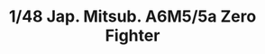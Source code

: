 ---
layout: product
title: "1/48 Jap. Mitsub. A6M5/5a Zero Fighter"
price: "5300" 
desc: "Maketa"
img_path: "/assets/img/61103.webp"
brand: "N/A"
available: true
special_offer: false
new: false
soon: false
cat: "010000"
subcat: "010300"
subsubcat: "0N/A"
sifra: "61103"
popular: false
---